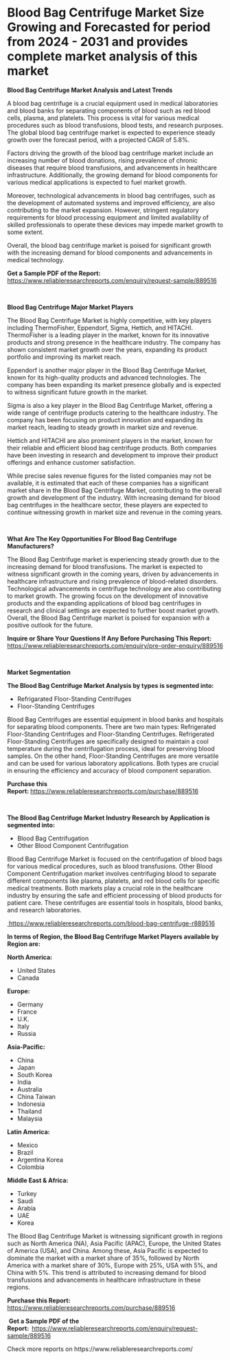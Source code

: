 <p><h1>Blood Bag Centrifuge Market Size Growing and Forecasted for period from 2024 - 2031 and provides complete market analysis of this market</h1></p><p><strong>Blood Bag Centrifuge Market Analysis and Latest Trends</strong></p>
<p><p>A blood bag centrifuge is a crucial equipment used in medical laboratories and blood banks for separating components of blood such as red blood cells, plasma, and platelets. This process is vital for various medical procedures such as blood transfusions, blood tests, and research purposes. The global blood bag centrifuge market is expected to experience steady growth over the forecast period, with a projected CAGR of 5.8%.</p><p>Factors driving the growth of the blood bag centrifuge market include an increasing number of blood donations, rising prevalence of chronic diseases that require blood transfusions, and advancements in healthcare infrastructure. Additionally, the growing demand for blood components for various medical applications is expected to fuel market growth.</p><p>Moreover, technological advancements in blood bag centrifuges, such as the development of automated systems and improved efficiency, are also contributing to the market expansion. However, stringent regulatory requirements for blood processing equipment and limited availability of skilled professionals to operate these devices may impede market growth to some extent.</p><p>Overall, the blood bag centrifuge market is poised for significant growth with the increasing demand for blood components and advancements in medical technology.</p></p>
<p><strong>Get a Sample PDF of the Report:&nbsp;</strong> <a href="https://www.reliableresearchreports.com/enquiry/request-sample/889516">https://www.reliableresearchreports.com/enquiry/request-sample/889516</a></p>
<p>&nbsp;</p>
<p><strong>Blood Bag Centrifuge Major Market Players</strong></p>
<p><p>The Blood Bag Centrifuge Market is highly competitive, with key players including ThermoFisher, Eppendorf, Sigma, Hettich, and HITACHI. ThermoFisher is a leading player in the market, known for its innovative products and strong presence in the healthcare industry. The company has shown consistent market growth over the years, expanding its product portfolio and improving its market reach.</p><p>Eppendorf is another major player in the Blood Bag Centrifuge Market, known for its high-quality products and advanced technologies. The company has been expanding its market presence globally and is expected to witness significant future growth in the market.</p><p>Sigma is also a key player in the Blood Bag Centrifuge Market, offering a wide range of centrifuge products catering to the healthcare industry. The company has been focusing on product innovation and expanding its market reach, leading to steady growth in market size and revenue.</p><p>Hettich and HITACHI are also prominent players in the market, known for their reliable and efficient blood bag centrifuge products. Both companies have been investing in research and development to improve their product offerings and enhance customer satisfaction.</p><p>While precise sales revenue figures for the listed companies may not be available, it is estimated that each of these companies has a significant market share in the Blood Bag Centrifuge Market, contributing to the overall growth and development of the industry. With increasing demand for blood bag centrifuges in the healthcare sector, these players are expected to continue witnessing growth in market size and revenue in the coming years.</p></p>
<p>&nbsp;</p>
<p><strong>What Are The Key Opportunities For Blood Bag Centrifuge Manufacturers?</strong></p>
<p><p>The Blood Bag Centrifuge market is experiencing steady growth due to the increasing demand for blood transfusions. The market is expected to witness significant growth in the coming years, driven by advancements in healthcare infrastructure and rising prevalence of blood-related disorders. Technological advancements in centrifuge technology are also contributing to market growth. The growing focus on the development of innovative products and the expanding applications of blood bag centrifuges in research and clinical settings are expected to further boost market growth. Overall, the Blood Bag Centrifuge market is poised for expansion with a positive outlook for the future.</p></p>
<p><strong>Inquire or Share Your Questions If Any Before Purchasing This Report:</strong> <a href="https://www.reliableresearchreports.com/enquiry/pre-order-enquiry/889516">https://www.reliableresearchreports.com/enquiry/pre-order-enquiry/889516</a></p>
<p>&nbsp;</p>
<p><strong>Market Segmentation</strong></p>
<p><strong>The Blood Bag Centrifuge Market Analysis by types is segmented into:</strong></p>
<p><ul><li>Refrigarated Floor-Standing Centrifuges</li><li>Floor-Standing Centrifuges</li></ul></p>
<p><p>Blood Bag Centrifuges are essential equipment in blood banks and hospitals for separating blood components. There are two main types: Refrigerated Floor-Standing Centrifuges and Floor-Standing Centrifuges. Refrigerated Floor-Standing Centrifuges are specifically designed to maintain a cool temperature during the centrifugation process, ideal for preserving blood samples. On the other hand, Floor-Standing Centrifuges are more versatile and can be used for various laboratory applications. Both types are crucial in ensuring the efficiency and accuracy of blood component separation.</p></p>
<p><strong>Purchase this Report:&nbsp;</strong><a href="https://www.reliableresearchreports.com/purchase/889516">https://www.reliableresearchreports.com/purchase/889516</a></p>
<p>&nbsp;</p>
<p><strong>The Blood Bag Centrifuge Market Industry Research by Application is segmented into:</strong></p>
<p><ul><li>Blood Bag Centrifugation</li><li>Other Blood Component Centrifugation</li></ul></p>
<p><p>Blood Bag Centrifuge Market is focused on the centrifugation of blood bags for various medical procedures, such as blood transfusions. Other Blood Component Centrifugation market involves centrifuging blood to separate different components like plasma, platelets, and red blood cells for specific medical treatments. Both markets play a crucial role in the healthcare industry by ensuring the safe and efficient processing of blood products for patient care. These centrifuges are essential tools in hospitals, blood banks, and research laboratories.</p></p>
<p><a href="https://www.reliableresearchreports.com/blood-bag-centrifuge-r889516">&nbsp;https://www.reliableresearchreports.com/blood-bag-centrifuge-r889516</a></p>
<p><strong>In terms of Region, the Blood Bag Centrifuge Market Players available by Region are:</strong></p>
<p>
    <p> <strong> North America: </strong>
        <ul>
            <li>United States</li>
            <li>Canada</li>
        </ul>
        </p> 
    <p> <strong> Europe: </strong>
        <ul>
            <li>Germany</li>
            <li>France</li>
            <li>U.K.</li>
            <li>Italy</li>
            <li>Russia</li>
        </ul>
        </p> 
    <p> <strong> Asia-Pacific: </strong>
        <ul>
            <li>China</li>
            <li>Japan</li>
            <li>South Korea</li>
            <li>India</li>
            <li>Australia</li>
            <li>China Taiwan</li>
            <li>Indonesia</li>
            <li>Thailand</li>
            <li>Malaysia</li>
        </ul>
        </p> 
    <p> <strong> Latin America: </strong>
        <ul>
            <li>Mexico</li>
            <li>Brazil</li>
            <li>Argentina Korea</li>
            <li>Colombia</li>
        </ul>
        </p> 
    <p> <strong> Middle East & Africa: </strong>
        <ul>
            <li>Turkey</li>
            <li>Saudi</li>
            <li>Arabia</li>
            <li>UAE</li>
            <li>Korea</li>
        </ul>
    </p>
    </p>
<p><p>The Blood Bag Centrifuge Market is witnessing significant growth in regions such as North America (NA), Asia Pacific (APAC), Europe, the United States of America (USA), and China. Among these, Asia Pacific is expected to dominate the market with a market share of 35%, followed by North America with a market share of 30%, Europe with 25%, USA with 5%, and China with 5%. This trend is attributed to increasing demand for blood transfusions and advancements in healthcare infrastructure in these regions.</p></p>
<p><strong>Purchase this Report: </strong><a href="https://www.reliableresearchreports.com/purchase/889516">https://www.reliableresearchreports.com/purchase/889516</a></p>
<p>&nbsp;<strong>Get a Sample PDF of the Report:&nbsp;&nbsp;</strong><a href="https://www.reliableresearchreports.com/enquiry/request-sample/889516">https://www.reliableresearchreports.com/enquiry/request-sample/889516</a></p>
<p><strong></strong></p>
<p>Check more reports on https://www.reliableresearchreports.com/</p>